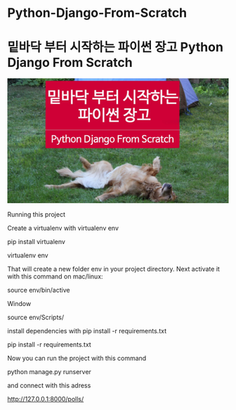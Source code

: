 # Python-Django-From-Scratch

# 밑바닥 부터 시작하는 파이썬 장고 Python Django From Scratch


![alt text](https://raw.githubusercontent.com/shop2world/Python-Django-From-Scratch/master/logopythondjango2.jpg)



Running this project


Create a virtualenv with virtualenv env 

pip install virtualenv

virtualenv env


That will create a new folder env in your project directory. Next activate it with this command on mac/linux:

source env/bin/active

Window

source env/Scripts/


install dependencies with pip install -r requirements.txt

pip install -r requirements.txt



Now you can run the project with this command


python manage.py runserver

and connect with this adress

http://127.0.0.1:8000/polls/
